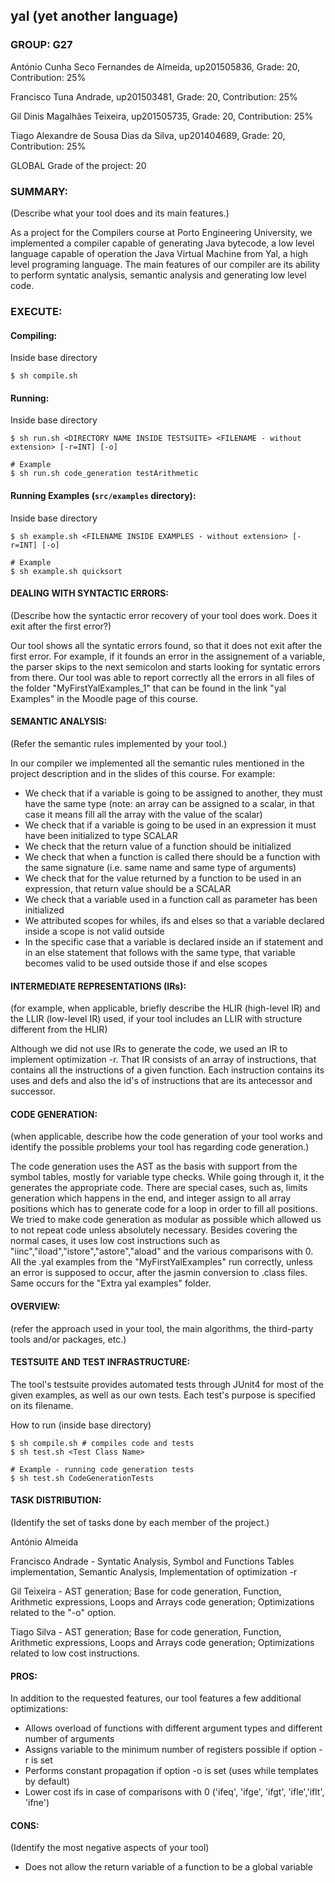 ## yal (yet another language)

### GROUP: G27

António Cunha Seco Fernandes de Almeida, up201505836, Grade: 20, Contribution: 25%

Francisco Tuna Andrade, up201503481, Grade: 20, Contribution: 25%
  
Gil Dinis Magalhães Teixeira, up201505735, Grade: 20, Contribution: 25%

Tiago Alexandre de Sousa Dias da Silva, up201404689, Grade: 20, Contribution: 25%

GLOBAL Grade of the project: 20

### SUMMARY: 
(Describe what your tool does and its main features.)

As a project for the Compilers course at Porto Engineering University, we implemented a compiler capable of generating Java bytecode, a low level language capable of operation the Java Virtual Machine from Yal, a high level programing language. The main features of our compiler are its ability to perform syntatic analysis, semantic analysis and generating low level code.

### EXECUTE: 

#### Compiling:
Inside base directory
```
$ sh compile.sh
```

#### Running:
Inside base directory
```
$ sh run.sh <DIRECTORY NAME INSIDE TESTSUITE> <FILENAME - without extension> [-r=INT] [-o]

# Example
$ sh run.sh code_generation testArithmetic
```

#### Running Examples (`src/examples` directory):
Inside base directory
```
$ sh example.sh <FILENAME INSIDE EXAMPLES - without extension> [-r=INT] [-o]

# Example
$ sh example.sh quicksort
```

#### DEALING WITH SYNTACTIC ERRORS: 
(Describe how the syntactic error recovery of your tool does work. Does it exit after the first error?)

Our tool shows all the syntatic errors found, so that it does not exit after the first error. For example, if it founds an error in the assignement of a variable, the parser skips to the next semicolon and starts looking for syntatic errors from there. Our tool was able to report correctly all the errors in all files of the folder "MyFirstYalExamples_1" that can be found in the link "yal Examples" in the Moodle page of this course.

 

#### SEMANTIC ANALYSIS: 
(Refer the semantic rules implemented by your tool.)

In our compiler we implemented all the semantic rules mentioned in the project description and in the slides of this course. For example:
- We check that if a variable is going to be assigned to another, they must have the same type (note: an array can be assigned to a scalar, in that case it means fill all the array with the value of the scalar)
- We check that if a variable is going to be used in an expression it must have been initialized to type SCALAR
- We check that the return value of a function should be initialized
- We check that when a function is called there should be a function with the same signature (i.e. same name and same type of arguments)
- We check that for the value returned by a function to be used in an expression, that return value should be a SCALAR 
- We check that a variable used in a function call as parameter has been initialized
- We attributed scopes for whiles, ifs and elses so that a variable declared inside a scope is not valid outside
- In the specific case that a variable is declared inside an if statement and in an else statement that follows with the same type, that variable becomes valid to be used outside those if and else scopes  


 

#### INTERMEDIATE REPRESENTATIONS (IRs): 
(for example, when applicable, briefly describe the HLIR (high-level IR) and the LLIR (low-level IR) used, if your tool includes an LLIR with structure different from the HLIR)

Although we did not use IRs to generate the code, we used an IR to implement optimization -r. That IR consists of an array of instructions, that contains all the instructions of a given function. Each instruction contains its uses and defs and also the id's of instructions that are its antecessor and successor.

 

#### CODE GENERATION:
(when applicable, describe how the code generation of your tool works and identify the possible problems your tool has regarding code generation.)

The code generation uses the AST as the basis with support from the symbol tables, mostly for variable type checks. While going through it, it the generates the appropriate code. There are special cases, such as, limits generation which happens in the end, and integer assign to all array positions which has to generate code for a loop in order to fill all positions. We tried to make code generation as modular as possible which allowed us to not repeat code unless absolutely necessary. Besides covering the normal cases, it uses low cost instructions such as "iinc","iload","istore","astore","aload" and the various comparisons with 0. All the .yal examples from the "MyFirstYalExamples" run correctly, unless an error is supposed to occur, after the jasmin conversion to .class files. Same occurs for the "Extra yal examples" folder.

 

#### OVERVIEW: 
(refer the approach used in your tool, the main algorithms, the third-party tools and/or packages, etc.)


 

#### TESTSUITE AND TEST INFRASTRUCTURE: 

The tool's testsuite provides automated tests through JUnit4 for most of the given examples, as well as our own tests. Each test's purpose is specified on its filename. 

How to run (inside base directory)
```
$ sh compile.sh # compiles code and tests
$ sh test.sh <Test Class Name>

# Example - running code generation tests
$ sh test.sh CodeGenerationTests
```
 
#### TASK DISTRIBUTION: 
(Identify the set of tasks done by each member of the project.)

António Almeida

Francisco Andrade - Syntatic Analysis, Symbol and Functions Tables implementation, Semantic Analysis, Implementation of optimization -r

Gil Teixeira - AST generation; Base for code generation, Function, Arithmetic expressions, Loops and Arrays code generation; Optimizations related to the "-o" option.

Tiago Silva - AST generation; Base for code generation, Function, Arithmetic expressions, Loops and Arrays code generation; Optimizations related to low cost instructions.

 

#### PROS:

In addition to the requested features, our tool features a few additional optimizations:
  - Allows overload of functions with different argument types and different number of arguments
  - Assigns variable to the minimum number of registers possible if option -r is set
  - Performs constant propagation if option -o is set (uses while templates by default)
  - Lower cost ifs in case of comparisons with 0 ('ifeq', 'ifge', 'ifgt', 'ifle','iflt', 'ifne')

#### CONS: 
(Identify the most negative aspects of your tool)
   - Does not allow the return variable of a function to be a global variable
